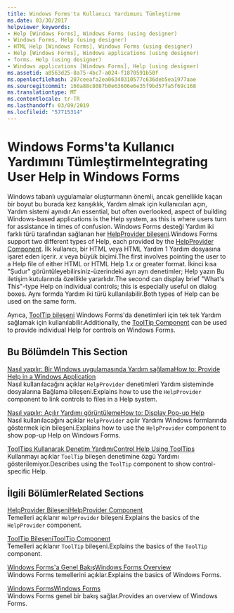 ```yaml
---
title: Windows Forms'ta Kullanıcı Yardımını Tümleştirme
ms.date: 03/30/2017
helpviewer_keywords:
- Help [Windows Forms], Windows Forms (using designer)
- Windows Forms, Help (using designer)
- HTML Help [Windows Forms], Windows Forms (using designer)
- Help [Windows Forms], Windows applications (using designer)
- forms. Help (using designer)
- Windows applications [Windows Forms], Help (using designer)
ms.assetid: a8563d25-8a75-4bc7-a024-f1870591b50f
ms.openlocfilehash: 207ceeafa2ea06340310577c636deb5ea1977aae
ms.sourcegitcommit: 160a88c8087b0e63606e6e35f9bd57fa5f69c168
ms.translationtype: MT
ms.contentlocale: tr-TR
ms.lasthandoff: 03/09/2019
ms.locfileid: "57715314"
---
```

# <a name="integrating-user-help-in-windows-forms"></a><span data-ttu-id="cec4c-102">Windows Forms'ta Kullanıcı Yardımını Tümleştirme</span><span class="sxs-lookup"><span data-stu-id="cec4c-102">Integrating User Help in Windows Forms</span></span>
<span data-ttu-id="cec4c-103">Windows tabanlı uygulamalar oluşturmanın önemli, ancak genellikle kaçan bir boyut bu burada kez karışıklık, Yardım almak için kullanıcıları açın, Yardım sistemi aynıdır.</span><span class="sxs-lookup"><span data-stu-id="cec4c-103">An essential, but often overlooked, aspect of building Windows-based applications is the Help system, as this is where users turn for assistance in times of confusion.</span></span> <span data-ttu-id="cec4c-104">Windows Forms desteği Yardım iki farklı türü tarafından sağlanan her [HelpProvider bileşeni](../controls/helpprovider-component-windows-forms.md).</span><span class="sxs-lookup"><span data-stu-id="cec4c-104">Windows Forms support two different types of Help, each provided by the [HelpProvider Component](../controls/helpprovider-component-windows-forms.md).</span></span> <span data-ttu-id="cec4c-105">İlk kullanıcı, bir HTML veya HTML Yardım 1 Yardım dosyasına işaret eden içerir. *x* veya büyük biçimi.</span><span class="sxs-lookup"><span data-stu-id="cec4c-105">The first involves pointing the user to a Help file of either HTML or HTML Help 1.*x* or greater format.</span></span> <span data-ttu-id="cec4c-106">İkinci kısa "Şudur" görüntüleyebilirsiniz-üzerindeki ayrı ayrı denetimler; Help yazın Bu iletişim kutularında özellikle yararlıdır.</span><span class="sxs-lookup"><span data-stu-id="cec4c-106">The second can display brief "What's This"-type Help on individual controls; this is especially useful on dialog boxes.</span></span> <span data-ttu-id="cec4c-107">Aynı formda Yardım iki türü kullanılabilir.</span><span class="sxs-lookup"><span data-stu-id="cec4c-107">Both types of Help can be used on the same form.</span></span>  
  
 <span data-ttu-id="cec4c-108">Ayrıca, [ToolTip bileşeni](../controls/tooltip-component-windows-forms.md) Windows Forms'da denetimleri için tek tek Yardım sağlamak için kullanılabilir.</span><span class="sxs-lookup"><span data-stu-id="cec4c-108">Additionally, the [ToolTip Component](../controls/tooltip-component-windows-forms.md) can be used to provide individual Help for controls on Windows Forms.</span></span>  
  
## <a name="in-this-section"></a><span data-ttu-id="cec4c-109">Bu Bölümde</span><span class="sxs-lookup"><span data-stu-id="cec4c-109">In This Section</span></span>  
 [<span data-ttu-id="cec4c-110">Nasıl yapılır: Bir Windows uygulamasında Yardım sağlama</span><span class="sxs-lookup"><span data-stu-id="cec4c-110">How to: Provide Help in a Windows Application</span></span>](how-to-provide-help-in-a-windows-application.md)  
 <span data-ttu-id="cec4c-111">Nasıl kullanılacağını açıklar `HelpProvider` denetimleri Yardım sisteminde dosyalarına Bağlama bileşeni.</span><span class="sxs-lookup"><span data-stu-id="cec4c-111">Explains how to use the `HelpProvider` component to link controls to files in a Help system.</span></span>  
  
 [<span data-ttu-id="cec4c-112">Nasıl yapılır: Açılır Yardımı görüntüleme</span><span class="sxs-lookup"><span data-stu-id="cec4c-112">How to: Display Pop-up Help</span></span>](how-to-display-pop-up-help.md)  
 <span data-ttu-id="cec4c-113">Nasıl kullanılacağını açıklar `HelpProvider` açılır Yardımı Windows formlarında göstermek için bileşeni.</span><span class="sxs-lookup"><span data-stu-id="cec4c-113">Explains how to use the `HelpProvider` component to show pop-up Help on Windows Forms.</span></span>  
  
 [<span data-ttu-id="cec4c-114">ToolTips Kullanarak Denetim Yardımı</span><span class="sxs-lookup"><span data-stu-id="cec4c-114">Control Help Using ToolTips</span></span>](control-help-using-tooltips.md)  
 <span data-ttu-id="cec4c-115">Kullanmayı açıklar `ToolTip` bileşen denetimine özgü Yardımı gösterilemiyor.</span><span class="sxs-lookup"><span data-stu-id="cec4c-115">Describes using the `ToolTip` component to show control-specific Help.</span></span>  
  
## <a name="related-sections"></a><span data-ttu-id="cec4c-116">İlgili Bölümler</span><span class="sxs-lookup"><span data-stu-id="cec4c-116">Related Sections</span></span>  
 [<span data-ttu-id="cec4c-117">HelpProvider Bileşeni</span><span class="sxs-lookup"><span data-stu-id="cec4c-117">HelpProvider Component</span></span>](../controls/helpprovider-component-windows-forms.md)  
 <span data-ttu-id="cec4c-118">Temelleri açıklanır `HelpProvider` bileşeni.</span><span class="sxs-lookup"><span data-stu-id="cec4c-118">Explains the basics of the `HelpProvider` component.</span></span>  
  
 [<span data-ttu-id="cec4c-119">ToolTip Bileşeni</span><span class="sxs-lookup"><span data-stu-id="cec4c-119">ToolTip Component</span></span>](../controls/tooltip-component-windows-forms.md)  
 <span data-ttu-id="cec4c-120">Temelleri açıklanır `ToolTip` bileşeni.</span><span class="sxs-lookup"><span data-stu-id="cec4c-120">Explains the basics of the `ToolTip` component.</span></span>  
  
 [<span data-ttu-id="cec4c-121">Windows Forms'a Genel Bakış</span><span class="sxs-lookup"><span data-stu-id="cec4c-121">Windows Forms Overview</span></span>](../windows-forms-overview.md)  
 <span data-ttu-id="cec4c-122">Windows Forms temellerini açıklar.</span><span class="sxs-lookup"><span data-stu-id="cec4c-122">Explains the basics of Windows Forms.</span></span>  
  
 [<span data-ttu-id="cec4c-123">Windows Forms</span><span class="sxs-lookup"><span data-stu-id="cec4c-123">Windows Forms</span></span>](../index.md)  
 <span data-ttu-id="cec4c-124">Windows Forms genel bir bakış sağlar.</span><span class="sxs-lookup"><span data-stu-id="cec4c-124">Provides an overview of Windows Forms.</span></span>
